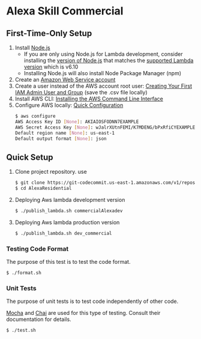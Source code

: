 # Alexa Skill Commercial


## First-Time-Only Setup
1. Install [Node.js](https://nodejs.org/en/)
    - If you are only using Node.js for Lambda development, consider installing the [version of Node.js](https://nodejs.org/en/download/releases/) that matches the [supported Lambda version](http://docs.aws.amazon.com/lambda/latest/dg/current-supported-versions.html) which is v6.10
    - Installing Node.js will also install Node Package Manager (npm)
2. Create an [Amazon Web Service account](https://aws.amazon.com/)
3. Create a user instead of the AWS account root user: [Creating Your First IAM Admin User and Group](http://docs.aws.amazon.com/IAM/latest/UserGuide/getting-started_create-admin-group.html) (save the .csv file locally)
4. Install AWS CLI: [Installing the AWS Command Line Interface](http://docs.aws.amazon.com/cli/latest/userguide/installing.html)
5. Configure AWS locally: [Quick Configuration](http://docs.aws.amazon.com/cli/latest/userguide/cli-chap-getting-started.html)
    ```bash
    $ aws configure
    AWS Access Key ID [None]: AKIAIOSFODNN7EXAMPLE
    AWS Secret Access Key [None]: wJalrXUtnFEMI/K7MDENG/bPxRfiCYEXAMPLEKEY
    Default region name [None]: us-east-1
    Default output format [None]: json
    ```


## Quick Setup

1. Clone project repository. use 

    ```bash
    $ git clone https://git-codecommit.us-east-1.amazonaws.com/v1/repos/AlexaCommercial
    $ cd AlexaResidential
    
    ```

2. Deploying Aws lambda development version

    ```bash
    $ ./publish_lambda.sh commercialAlexadev
    ```
    
3. Deploying Aws lambda production version

    ```bash
    $ ./publish_lambda.sh dev_commercial
    ```


### Testing Code Format
The purpose of this test is to test the code format.

```bash
$ ./format.sh
```

### Unit Tests
The purpose of unit tests is to test code independently of other code.

[Mocha](https://mochajs.org/) and [Chai](http://chaijs.com/) are used for this type of testing. Consult their documentation for details.



```bash
$ ./test.sh 
 ```

